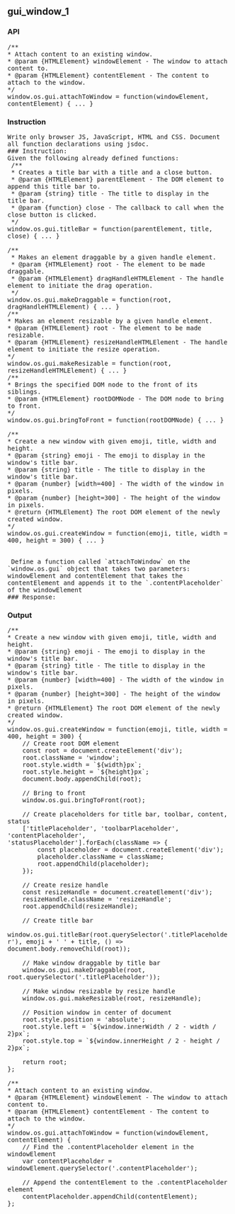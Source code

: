 ## gui_window_1
### API
<pre style='text-wrap: wrap'>/**
* Attach content to an existing window.
* @param {HTMLElement} windowElement - The window to attach content to.
* @param {HTMLElement} contentElement - The content to attach to the window.
*/
window.os.gui.attachToWindow = function(windowElement, contentElement) { ... }
</pre>
### Instruction
<pre style='text-wrap: wrap'>Write only browser JS, JavaScript, HTML and CSS. Document all function declarations using jsdoc.
### Instruction:
Given the following already defined functions:
 /**
 * Creates a title bar with a title and a close button.
 * @param {HTMLElement} parentElement - The DOM element to append this title bar to.
 * @param {string} title - The title to display in the title bar.
 * @param {function} close - The callback to call when the close button is clicked.
 */
window.os.gui.titleBar = function(parentElement, title, close) { ... }

/**
 * Makes an element draggable by a given handle element.
 * @param {HTMLElement} root - The element to be made draggable.
 * @param {HTMLElement} dragHandleHTMLElement - The handle element to initiate the drag operation.
 */
window.os.gui.makeDraggable = function(root, dragHandleHTMLElement) { ... }
/**
* Makes an element resizable by a given handle element.
* @param {HTMLElement} root - The element to be made resizable.
* @param {HTMLElement} resizeHandleHTMLElement - The handle element to initiate the resize operation.
*/
window.os.gui.makeResizable = function(root, resizeHandleHTMLElement) { ... }
/**
* Brings the specified DOM node to the front of its siblings.
* @param {HTMLElement} rootDOMNode - The DOM node to bring to front.
*/
window.os.gui.bringToFront = function(rootDOMNode) { ... }

/**
* Create a new window with given emoji, title, width and height.
* @param {string} emoji - The emoji to display in the window's title bar.
* @param {string} title - The title to display in the window's title bar.
* @param {number} [width=400] - The width of the window in pixels.
* @param {number} [height=300] - The height of the window in pixels.
* @return {HTMLElement} The root DOM element of the newly created window.
*/
window.os.gui.createWindow = function(emoji, title, width = 400, height = 300) { ... }


 Define a function called `attachToWindow` on the `window.os.gui` object that takes two parameters: windowElement and contentElement that takes the contentElement and appends it to the `.contentPlaceholder` of the windowElement 
### Response:
</pre>
### Output
<pre style='text-wrap: wrap'>/**
* Create a new window with given emoji, title, width and height.
* @param {string} emoji - The emoji to display in the window's title bar.
* @param {string} title - The title to display in the window's title bar.
* @param {number} [width=400] - The width of the window in pixels.
* @param {number} [height=300] - The height of the window in pixels.
* @return {HTMLElement} The root DOM element of the newly created window.
*/
window.os.gui.createWindow = function(emoji, title, width = 400, height = 300) {
    // Create root DOM element
    const root = document.createElement('div');
    root.className = 'window';
    root.style.width = `${width}px`;
    root.style.height = `${height}px`;
    document.body.appendChild(root);
    
    // Bring to front
    window.os.gui.bringToFront(root);
    
    // Create placeholders for title bar, toolbar, content, status
    ['titlePlaceholder', 'toolbarPlaceholder', 'contentPlaceholder', 'statusPlaceholder'].forEach(className => {
        const placeholder = document.createElement('div');
        placeholder.className = className;
        root.appendChild(placeholder);
    });
    
    // Create resize handle
    const resizeHandle = document.createElement('div');
    resizeHandle.className = 'resizeHandle';
    root.appendChild(resizeHandle);
    
    // Create title bar
    window.os.gui.titleBar(root.querySelector('.titlePlaceholder'), emoji + ' ' + title, () => document.body.removeChild(root));
    
    // Make window draggable by title bar
    window.os.gui.makeDraggable(root, root.querySelector('.titlePlaceholder'));
    
    // Make window resizable by resize handle
    window.os.gui.makeResizable(root, resizeHandle);
    
    // Position window in center of document
    root.style.position = 'absolute';
    root.style.left = `${window.innerWidth / 2 - width / 2}px`;
    root.style.top = `${window.innerHeight / 2 - height / 2}px`;
    
    return root;
};

/**
* Attach content to an existing window.
* @param {HTMLElement} windowElement - The window to attach content to.
* @param {HTMLElement} contentElement - The content to attach to the window.
*/
window.os.gui.attachToWindow = function(windowElement, contentElement) {
    // Find the .contentPlaceholder element in the windowElement
    var contentPlaceholder = windowElement.querySelector('.contentPlaceholder');
    
    // Append the contentElement to the .contentPlaceholder element
    contentPlaceholder.appendChild(contentElement);
};

</pre>
